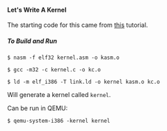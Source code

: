 #### Let's Write A Kernel

The starting code for this came from [this](http://arjunsreedharan.org/post/82710718100/kernel-101-lets-write-a-kernel) tutorial.

##### To Build and Run

`$ nasm -f elf32 kernel.asm -o kasm.o`

`$ gcc -m32 -c kernel.c -o kc.o`

`$ ld -m elf_i386 -T link.ld -o kernel kasm.o kc.o`

Will generate a kernel called `kernel`.

Can be run in QEMU:

`$ qemu-system-i386 -kernel kernel`
